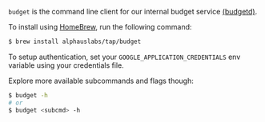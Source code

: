 `budget` is the command line client for our internal budget service [(budgetd)](https://github.com/mobingilabs/ouchan/tree/master/cloudrun/budgetd).

To install using [HomeBrew](https://brew.sh/), run the following command:

```bash
$ brew install alphauslabs/tap/budget
```

To setup authentication, set your `GOOGLE_APPLICATION_CREDENTIALS` env variable using your credentials file.

Explore more available subcommands and flags though:

```bash
$ budget -h
# or
$ budget <subcmd> -h
```
